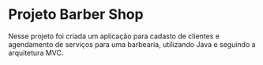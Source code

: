 # Projeto Barber Shop

Nesse projeto foi criada um aplicação para cadasto de clientes e agendamento de serviços para uma barbearia, utilizando Java e seguindo a arquitetura MVC. 
